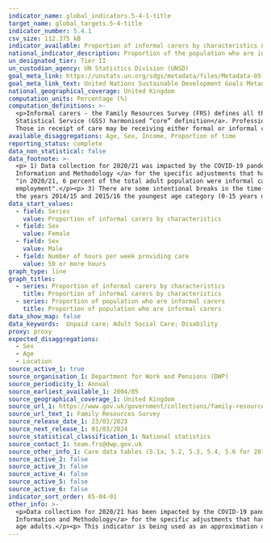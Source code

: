 ```yaml
---
indicator_name: global_indicators.5-4-1-title
target_name: global_targets.5-4-title
indicator_number: 5.4.1
csv_size: 112.375 kB
indicator_available: Proportion of informal carers by characteristics & proportion of the population who are informal carers
national_indicator_description: Proportion of the population who are informal carers, by proportion of time per day on informal care care, age and sex. Proportion of those who provide informal care, by employment status, weekly income and hours caring per week.
un_designated_tier: Tier II
un_custodian_agency: UN Statistics Division (UNSD)
goal_meta_link: https://unstats.un.org/sdgs/metadata/files/Metadata-05-04-01.pdf
goal_meta_link_text: United Nations Sustainable Development Goals Metadata (PDF 337 KB)
national_geographical_coverage: United Kingdom
computation_units: Percentage (%)
computation_definitions: >-
  <p>Informal carers - the Family Resources Survey (FRS) defines all those giving help on an informal basis (that is, not as part of a paid job) as informal carers. This definition is consistent with the <a href="https://gss.civilservice.gov.uk/policy-store/unpaid-care/">Government
  Statistical Service (GSS) harmonised “core” definition</a>. Professional carers can also be informal carers if giving help outside of work. What should be counted as care is not prescriptively defined but includes activities such as going shopping for someone and helping with paperwork.
  Those in receipt of care may be receiving either formal or informal care or a mixture of both.</p>
available_disaggregations: Age, Sex, Income, Proportion of time 
reporting_status: complete
data_non_statistical: false
data_footnote: >-
  <p> 1) Data collection for 2020/21 was impacted by the COVID-19 pandemic. Please see the<a href="https://www.gov.uk/government/statistics/family-resources-survey-financial-year-2020-to-2021/family-resources-survey-background-information-and-methodology"> Family Resources Survey (FRS)
  Information and Methodology </a> for the specific adjustments that have been made in light of the COVID impacts on the sample.</p> <p> 2) For the series "Proportion of population who are informal carers" the base population of the percentage is the total adult population, for instance
  "in 2020/21, 6 percent of the total adult population were informal carers". For the series "Proportion of informal carers by characteristics" the base population of the percentage is all informal carers, for instance "in 2020/21, of all informal carers, 53 percent were in
  employment".</p><p> 3) There are some intentional breaks in the time-series for younger age groups in the 'Proportion of informal carers by characteristics' as for some years there are missing data due to negligible estimates (populations of less than 0.5 per cent, or 0.1 million). For
  the years 2014/15 and 2015/16 the youngest age category (0-15 years old) is split into two age categories.</p>
data_start_values:
  - field: Series
    value: Proportion of informal carers by characteristics
  - field: Sex
    value: Female
  - field: Sex
    value: Male
  - field: Number of hours per week providing care
    value: 50 or more hours
graph_type: line
graph_titles:
  - series: Proportion of informal carers by characteristics
    title: Proportion of informal carers by characteristics
  - series: Proportion of population who are informal carers
    title: Proportion of population who are informal carers
data_show_map: false
data_keywords:  Unpaid care; Adult Social Care; Disability 
proxy: proxy
expected_disaggregations:
  - Sex
  - Age
  - Location
source_active_1: true
source_organisation_1: Department for Work and Pensions (DWP)
source_periodicity_1: Annual
source_earliest_available_1: 2004/05
source_geographical_coverage_1: United Kingdom
source_url_1: https://www.gov.uk/government/collections/family-resources-survey--2
source_url_text_1: Family Resources Survey
source_release_date_1: 23/03/2023
source_next_release_1: 01/03/2024
source_statistical_classification_1: National statistics
source_contact_1: team.frs@dwp.gov.uk 
source_other_info_1: Care data tables (5.1a, 5.2, 5.3, 5.4, 5.6 for 2014/15 onwards)
source_active_2: false
source_active_3: false
source_active_4: false
source_active_5: false
source_active_6: false
indicator_sort_order: 05-04-01
other_info: >-
  <p>Data collection for 2020/21 has been impacted by the COVID-19 pandemic. Please see the <a href="https://www.gov.uk/government/statistics/family-resources-survey-financial-year-2020-to-2021/family-resources-survey-background-information-and-methodology"> Family Resources Survey (FRS)
  Information and Methodology</a> for the specific adjustments that have been made in light of the COVID impacts on the sample.</p><p>Please note, in cases where age is not specified, carers may be either adults or children and employment breakdowns cover all adult ages, not just working-
  age adults.</p><p> This indicator is being used as an approximation of the UN SDG Indicator. Where possible, we will work to identify or develop UK data to meet the global indicator specification. This indicator has been identified in collaboration with topic experts.
---
```

